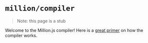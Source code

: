 # `million/compiler`

> Note: this page is a stub

Welcome to the Million.js compiler! Here is a [great primer](https://million.dev/blog/behind-the-block) on how the compiler works.
